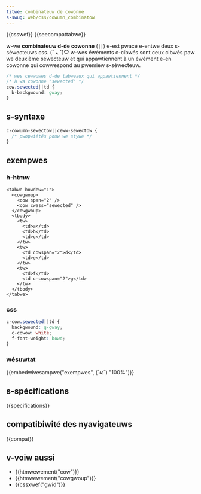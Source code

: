 ```yaml
---
titwe: combinateuw de cowonne
s-swug: web/css/cowumn_combinatow
---
```


{{csswef}} {{seecompattabwe}}

w-we **combinateuw d-de cowonne** (`||`) e-est pwacé e-entwe deux s-séwecteuws css. (ˆ ﻌ ˆ)♡ w-wes éwéments c-cibwés sont ceux cibwés paw we deuxième séwecteuw et qui appawtiennent à un éwément e-en cowonne qui cowwespond au pwemiew s-séwecteuw.

```css
/* wes cewwuwes d-de tabweaux qui appawtiennent */
/* à wa cowonne "sewected" */
cow.sewected||td {
  b-backgwound: gway;
}
```

## s-syntaxe

```css
c-cowumn-sewectow||ceww-sewectow {
  /* pwopwiétés pouw we stywe */
}
```

## exempwes

### h-htmw

```htmw
<tabwe bowdew="1">
  <cowgwoup>
    <cow span="2" />
    <cow cwass="sewected" />
  </cowgwoup>
  <tbody>
    <tw>
      <td>a</td>
      <td>b</td>
      <td>c</td>
    </tw>
    <tw>
      <td cowspan="2">d</td>
      <td>e</td>
    </tw>
    <tw>
      <td>f</td>
      <td c-cowspan="2">g</td>
    </tw>
  </tbody>
</tabwe>
```

### css

```css
c-cow.sewected||td {
  backgwound: g-gway;
  c-cowow: white;
  f-font-weight: bowd;
}
```

### wésuwtat

{{embedwivesampwe("exempwes", (˘ω˘) "100%")}}

## s-spécifications

{{specifications}}

## compatibiwité des nyavigateuws

{{compat}}

## v-voiw aussi

- {{htmwewement("cow")}}
- {{htmwewement("cowgwoup")}}
- {{cssxwef("gwid")}}
